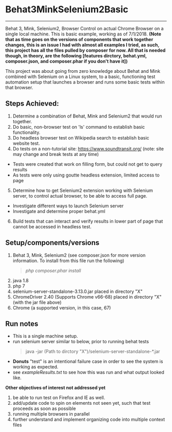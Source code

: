 # Behat3MinkSelenium2Basic
---
Behat 3, Mink, Selenium2, Browser Control on actual Chrome Browser on a single local machine.
This is basic example, working as of 7/1/2018.
**(Note that as time goes on the versions of components that work together changes, this is an issue I had with almost all examples I tried, as such, this project has all the files pulled by composer for now.  All that is needed though, in theory, are the following [features dirctory, behat.yml, composer.json, and composer.phar if you don't have it])**

This project was about going from zero knowledge about Behat and Mink combined with Selenium on a Linux system, to a basic,  functioning test automation setup that launches a browser and runs some basic tests within that browser.

## Steps Achieved:
1. Determine a combination of Behat, Mink and Selenium2 that would run together.
2. Do basic, non-browser test on 'ls' command to establish basic functionality.
3. Do headless browser test on Wikipedia search to establish basic website test.
4. Do tests on a non-tutorial site: https://www.soundtransit.org/ (note: site may change and break tests at any time)
  * Tests were created that work on filling form, but could not get to query results
  * As tests were only using goutte headless extension, limited access to page   
5. Determine how to get Selenium2 extension working with Selenium server, to control actual browser, to be able to access full page.
  * Investigate different ways to launch Selenium server
  * Investigate and determine proper behat.yml
6. Build tests that can interact and verify results in lower part of page that cannot be accessed in headless test.

## Setup/components/versions
1. Behat 3, Mink, Selenium2 (see composer.json for more version information. To install from this file run the following)
    > *php composer.phar install*
2. java 1.8
3. php 7
4. selenium-server-standalone-3.13.0.jar placed in directory "X"
5. ChromeDriver 2.40 (Supports Chrome v66-68) placed in directory "X" (with the jar file above)
6. Chrome (a supported version, in this case, 67)

## Run notes
* This is a single machine setup.  
* run selenium server similar to below, prior to running behat tests
  > java -jar (Path to dirctory "X")/selenium-server-standalone-*.jar
* __Donuts__ "test" is an intentional failure case in order to see the system is working as expected.
* see *exampleResults.txt* to see how this was run and what output looked like.




**Other objectives of interest not addressed yet**
1. be able to run test on Firefox and IE as well.
2. add/update code to spin on elements not seen yet, such that test proceeds as soon as possible
3. running multiple browsers in parallel
4. further understand and implement organizing code into multiple context files
